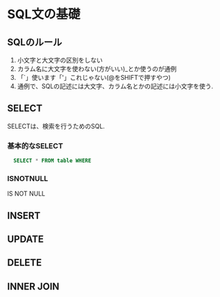 # SQL文の基礎
## SQLのルール
1. 小文字と大文字の区別をしない
2. カラム名に大文字を使わない(方がいい)_とか使うのが通例
3. 「`」使います「'」これじゃない(@をSHIFTで押すやつ)
4. 通例で、SQLの記述には大文字、カラム名とかの記述には小文字を使う.

## SELECT
SELECTは、検索を行うためのSQL.

### 基本的なSELECT
```sql
  SELECT * FROM table WHERE
```
### ISNOTNULL
IS NOT NULL

## INSERT
## UPDATE
## DELETE
## INNER JOIN